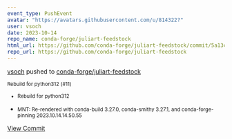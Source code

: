 ```yaml
---
event_type: PushEvent
avatar: "https://avatars.githubusercontent.com/u/814322?"
user: vsoch
date: 2023-10-14
repo_name: conda-forge/juliart-feedstock
html_url: https://github.com/conda-forge/juliart-feedstock/commit/5a13cd12175aa0569d06cdb1851f612fa7c97c7a
repo_url: https://github.com/conda-forge/juliart-feedstock
---
```


<a href='https://github.com/vsoch' target='_blank'>vsoch</a> pushed to <a href='https://github.com/conda-forge/juliart-feedstock' target='_blank'>conda-forge/juliart-feedstock</a>

<small>Rebuild for python312 (#11)

* Rebuild for python312

* MNT: Re-rendered with conda-build 3.27.0, conda-smithy 3.27.1, and conda-forge-pinning 2023.10.14.14.50.55</small>

<a href='https://github.com/conda-forge/juliart-feedstock/commit/5a13cd12175aa0569d06cdb1851f612fa7c97c7a' target='_blank'>View Commit</a>